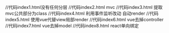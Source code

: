 //代码index1.html没有任何分层
//代码index2.html mvc
//代码index3.html 提取mvc公共部分为class
//代码index4.html 利用事件监听改动 自动render
//代码index5.html 使用vue代替view局部render
//代码index6.html vue去掉controller
//代码index7.html vue去掉model
//代码index8.html react单向绑定
